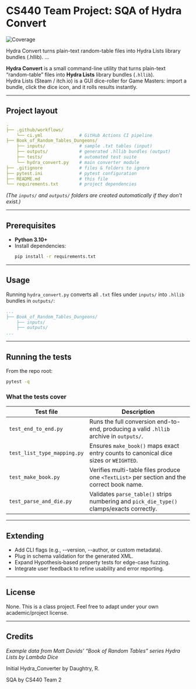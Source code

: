 # CS440 Team Project: SQA of Hydra Convert

![Coverage](https://img.shields.io/codecov/c/github/O-Bernal/CS440_TeamProject)

Hydra Convert turns plain-text random-table files into Hydra Lists library bundles (.hllib).
...

**Hydra Convert** is a small command-line utility that turns plain-text “random-table” files into **Hydra Lists** library bundles (`.hllib`).  
Hydra Lists (Steam / itch.io) is a GUI dice-roller for Game Masters: import a bundle, click the dice icon, and it rolls results instantly.

---

## Project layout
```yaml
.
├── .github/workflows/
    └── ci.yml              # GitHub Actions CI pipeline
├── Book_of_Random_Tables_Dungeons/
    ├── inputs/             # sample .txt tables (input)
    ├── outputs/            # generated .hllib bundles (output)
    ├── tests/              # automated test suite
    └── hydra_convert.py    # main converter module
├── .gitignore              # files & folders to ignore
├── pytest.ini              # pytest configuration
├── README.md               # this file
└── requirements.txt        # project dependencies
```

*(The `inputs/` and `outputs/` folders are created automatically if they don’t exist.)*

---

## Prerequisites

* **Python 3.10+**
* Install dependencies:
    ```bash
    pip install -r requirements.txt
    ```

---

## Usage

Running `hydra_convert.py` converts all `.txt` files under `inputs/` into `.hllib` bundles in `outputs/`:
```YAML
...
├── Book_of_Random_Tables_Dungeons/
    ├── inputs/
    ├── outputs/
...
```

---

## Running the tests

From the repo root:
```bash
pytest -q
```


### What the tests cover

| Test file | Description |
|-----------|---------|
| `test_end_to_end.py` | Runs the full conversion end-to-end, producing a valid `.hllib` archive in `outputs/`. |
| `test_list_type_mapping.py` | Ensures `make_book()` maps exact entry counts to canonical dice sizes or `WEIGHTED`. |
| `test_make_book.py` | Verifies multi-table files produce one `<TextList>` per section and the correct book name. |
| `test_parse_and_die.py` | Validates `parse_table()` strips numbering and `pick_die_type()` clamps/exacts correctly. |

---

## Extending
* Add CLI flags (e.g., --version, --author, or custom metadata).
* Plug in schema validation for the generated XML.
* Expand Hypothesis‐based property tests for edge-case fuzzing.
* Integrate user feedback to refine usability and error reporting.

---

## License

None. This is a class project. Feel free to adapt under your own academic/project license.

---

## Credits

*Example data from Matt Davids’ “Book of Random Tables” series Hydra Lists by Lambda Dice*

Initial Hydra_Converter by Daughtry, R.

SQA by CS440 Team 2
